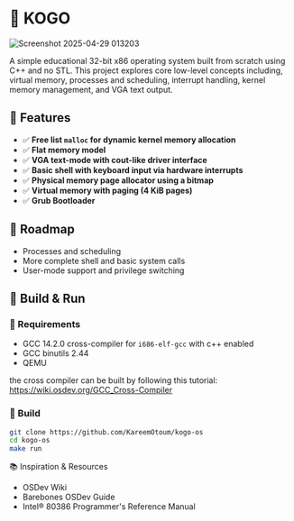 # 🐨 KOGO

![Screenshot 2025-04-29 013203](https://github.com/user-attachments/assets/1289168d-11ea-490a-a720-329b3f9eea40)

A simple educational 32-bit x86 operating system built from scratch using C++ and no STL. 
This project explores core low-level concepts including, virtual memory, processes and scheduling, 
interrupt handling, kernel memory management, and VGA text output.  

## 🧠 Features  

- ✅ **Free list `malloc` for dynamic kernel memory allocation**
- ✅ **Flat memory model**
- ✅ **VGA text-mode with cout-like driver interface**
- ✅ **Basic shell with keyboard input via hardware interrupts**
- ✅ **Physical memory page allocator using a bitmap**
- ✅ **Virtual memory with paging (4 KiB pages)**
- ✅ **Grub Bootloader**  

## 🚧 Roadmap  
- Processes and scheduling
- More complete shell and basic system calls
- User-mode support and privilege switching  


## 🧰 Build & Run

### 🔨 Requirements

- GCC 14.2.0 cross-compiler for `i686-elf-gcc` with c++ enabled
- GCC binutils 2.44 
- QEMU

the cross compiler can be built by following this tutorial: https://wiki.osdev.org/GCC_Cross-Compiler

### 🚀 Build

```bash
git clone https://github.com/KareemOtoum/kogo-os
cd kogo-os
make run
```

📚 Inspiration & Resources
 - OSDev Wiki
 - Barebones OSDev Guide
 - Intel® 80386 Programmer's Reference Manual
